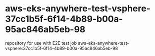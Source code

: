 # aws-eks-anywhere-test-vsphere-37cc1b5f-6f14-4b89-b00a-95ac846ab5eb-98
repository for use with E2E test job aws-eks-anywhere-test-vsphere:37cc1b5f-6f14-4b89-b00a-95ac846ab5eb-98

